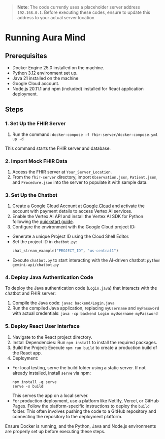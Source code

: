 > **Note**: The code currently uses a placeholder server address `192.168.0.1`. Before executing these codes, ensure to update this address to your actual server location.

# Running Aura Mind

## Prerequisites
- Docker Engine 25.0 installed on the machine.
- Python 3.12 environment set up.
- Java 21 installed on the machine
- Google Cloud account.
- Node.js 20.11.1 and npm (included) installed for React application deployment.

## Steps

### 1. Set Up the FHIR Server
1. Run the command: `docker-compose -f fhir-server/docker-compose.yml up -d`

This command starts the FHIR server and database.

### 2. Import Mock FHIR Data
1. Access the FHIR server at `Your_Server_Location`.
2. From the `fhir-server` directory, import `Observation.json`, `Patient.json`, and `Procedure.json` into the server to populate it with sample data.

### 3. Set Up the Chatbot
1. Create a Google Cloud Account at [Google Cloud](https://cloud.google.com) and activate the account with payment details to access Vertex AI services.
2. Enable the Vertex AI API and install the Vertex AI SDK for Python following the [quickstart guide](https://cloud.google.com/vertex-ai/generative-ai/docs/start/quickstarts/quickstart-multimodal).
3. Configure the environment with the Google Cloud project ID:
 - Generate a unique Project ID using the Cloud Shell Editor.
 - Set the project ID in `chatbot.py`:
   ```python
   chat_stream_example("PROJECT_ID", "us-central1")
   ```
- Execute `chatbot.py` to start interacting with the AI-driven chatbot: `python gemini-api/chatbot.py`

### 4. Deploy Java Authentication Code
To deploy the Java authentication code (`Login.java`) that interacts with the chatbot and FHIR server:
1. Compile the Java code: `javac backend/Login.java`
2. Run the compiled Java application, replacing `myUsername` and `myPassword` with actual credentials: `java -cp backend Login myUsername myPassword`

### 5. Deploy React User Interface
1. Navigate to the React project directory.
2. Install Dependencies: Run `npm install` to install the required packages.
3. Build the Project: Execute `npm run build` to create a production build of the React app.
4. Deployment:
  - For local testing, serve the build folder using a static server. If not already installed, install `serve` via npm:
    ```
    npm install -g serve
    serve -s build
    ```
    This serves the app on a local server.
  - For production deployment, use a platform like Netlify, Vercel, or GitHub Pages. Follow the platform-specific instructions to deploy the `build` folder. This often involves pushing the code to a GitHub repository and connecting the repository to the deployment platform.

Ensure Docker is running, and the Python, Java and Node.js environments are properly set up before executing these steps.

